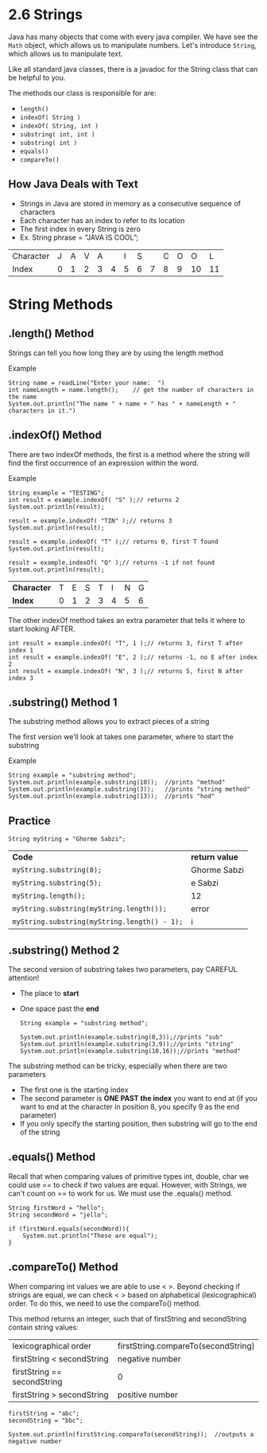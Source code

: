 

<!-----
NEW: Check the "Suppress top comment" option to remove this info from the output.

Conversion time: 0.921 seconds.


Using this Markdown file:

1. Paste this output into your source file.
2. See the notes and action items below regarding this conversion run.
3. Check the rendered output (headings, lists, code blocks, tables) for proper
   formatting and use a linkchecker before you publish this page.

Conversion notes:

* Docs to Markdown version 1.0β31
* Tue Oct 12 2021 02:54:58 GMT-0700 (PDT)
* Source doc: 2.8 Strings
* This is a partial selection. Check to make sure intra-doc links work.
* Tables are currently converted to HTML tables.
----->



# 2.6 Strings

Java has many objects that come with every java compiler.  We have see the `Math` object, which allows us to manipulate numbers.  Let's introduce `String`, which allows us to manipulate text.

Like all standard java classes, there is a javadoc for the String class that can be helpful to you.

The methods our class is responsible for are:



* `length()`
* `indexOf( String )`
* `indexOf( String, int )`
* `substring( int, int )`
* `substring( int )`
* `equals()`
* `compareTo()`


## How Java Deals with Text



* Strings in Java are stored in memory as a consecutive sequence of characters
* Each character has an index to refer to its location
* The first index in every String is zero
* Ex. String phrase = “JAVA IS COOL”;

<table>
  <tr>
   <td>
Character
   </td>
   <td>J
   </td>
   <td>A
   </td>
   <td>V
   </td>
   <td>A
   </td>
   <td>
   </td>
   <td>I
   </td>
   <td>S
   </td>
   <td>
   </td>
   <td>C
   </td>
   <td>O
   </td>
   <td>O
   </td>
   <td>L
   </td>
  </tr>
  <tr>
   <td>Index
   </td>
   <td>0
   </td>
   <td>1
   </td>
   <td>2
   </td>
   <td>3
   </td>
   <td>4
   </td>
   <td>5
   </td>
   <td>6
   </td>
   <td>7
   </td>
   <td>8
   </td>
   <td>9
   </td>
   <td>10
   </td>
   <td>11
   </td>
  </tr>
</table>



# String Methods


## .length() Method

Strings can tell you how long they are by using the length method

Example


```
String name = readLine("Enter your name:  ")
int nameLength = name.length();    // get the number of characters in the name
System.out.println("The name " + name + " has " + nameLength + " characters in it.")
```



## .indexOf() Method

There are two indexOf methods, the first is a method where the string will find the first occurrence of an expression within the word.

Example


```
String example = "TESTING";
int result = example.indexOf( "S" );// returns 2
System.out.println(result);

result = example.indexOf( "TIN" );// returns 3
System.out.println(result);

result = example.indexOf( "T" );// returns 0, first T found
System.out.println(result);

result = example.indexOf( "Q" );// returns -1 if not found
System.out.println(result);
```

<table>
  <tr>
   <td><strong>Character</strong>
   </td>
   <td>T
   </td>
   <td>E
   </td>
   <td>S
   </td>
   <td>T
   </td>
   <td>I
   </td>
   <td>N
   </td>
   <td>G
   </td>
  </tr>
  <tr>
   <td><strong>Index</strong>
   </td>
   <td>0
   </td>
   <td>1
   </td>
   <td>2
   </td>
   <td>3
   </td>
   <td>4
   </td>
   <td>5
   </td>
   <td>6
   </td>
  </tr>
</table>


The other indexOf method takes an extra parameter that tells it where to start looking AFTER.


```
int result = example.indexOf( "T", 1 );// returns 3, first T after index 1
int result = example.indexOf( "E", 2 );// returns -1, no E after index 2
int result = example.indexOf( "N", 3 );// returns 5, first N after index 3
```



## .substring() Method 1

The substring method allows you to extract pieces of a string

The first version we’ll look at takes one parameter, where to start the substring

Example


```
String example = "substring method";
System.out.println(example.substring(10));  //prints "method"
System.out.println(example.substring(3));   //prints "string method"
System.out.println(example.substring(13));  //prints "hod"
```



## Practice


`String myString = "Ghorme Sabzi";`


<table>
  <tr>
   <td>
<strong>Code</strong>
   </td>
   <td><strong>return value</strong>
   </td>
  </tr>
  <tr>
   <td><code>myString.substring(0);</code>
   </td>
   <td>Ghorme Sabzi
   </td>
  </tr>
  <tr>
   <td><code>myString.substring(5);</code>
   </td>
   <td>e Sabzi
   </td>
  </tr>
  <tr>
   <td><code>myString.length();</code>
   </td>
   <td>12
   </td>
  </tr>
  <tr>
   <td><code>myString.substring(myString.length());</code>
   </td>
   <td>error
   </td>
  </tr>
  <tr>
   <td><code>myString.substring(myString.length() - 1);</code>
   </td>
   <td>i
   </td>
  </tr>
</table>



## .substring() Method 2

The second version of substring takes two parameters, pay CAREFUL attention!



* The place to **start**
* One space past the **end**

    ```
    String example = "substring method";

    System.out.println(example.substring(0,3));//prints "sub"
    System.out.println(example.substring(3,9));//prints "string"
    System.out.println(example.substring(10,16));//prints "method"

    ```


The substring method can be tricky, especially when there are two parameters



* The first one is the starting index
* The second parameter is **ONE PAST the index** you want to end at  (if you want to end at the character in position 8, you specify 9 as the end parameter)
* If you only specify the starting position, then substring will go to the end of the string


## .equals() Method

Recall that when comparing values of primitive types int, double, char we could use == to check if two values are equal.  However, with Strings, we can't count on == to work for us.  We must use the .equals() method.


```
String firstWord = "hello";
String secondWord = "jello";

if (firstWord.equals(secondWord)){
    System.out.println("These are equal");
}
```



## .compareTo()  Method

When comparing int values we are able to use &lt; >.  Beyond checking if strings are equal, we can check &lt; > based on alphabetical (lexicographical) order.  To do this, we need to use the compareTo() method.

   

This method returns an integer, such that of firstString and secondString contain string values:


<table>
  <tr>
   <td>lexicographical order
   </td>
   <td>firstString.compareTo(secondString)
   </td>
  </tr>
  <tr>
   <td>firstString &lt; secondString
   </td>
   <td>negative number
   </td>
  </tr>
  <tr>
   <td>firstString == secondString
   </td>
   <td>0
   </td>
  </tr>
  <tr>
   <td>firstString > secondString
   </td>
   <td>positive number
   </td>
  </tr>
</table>



```
firstString = "abc";
secondString = "bbc";

System.out.println(firstString.compareTo(secondString));  //outputs a negative number
